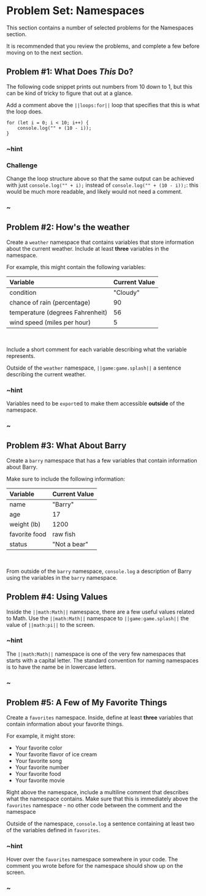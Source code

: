 # Problem Set: Namespaces

This section contains a number of selected problems for the Namespaces section.

It is recommended that you review the problems, and complete a few before moving
on to the next section.

## Problem #1: What Does *This* Do?

The following code snippet prints out numbers from 10 down to 1,
but this can be kind of tricky to figure that out at a glance.

Add a comment above the ``||loops:for||`` loop that specifies that this is what the loop does.

```typescript-ignore
for (let i = 0; i < 10; i++) {
    console.log("" + (10 - i));
}
```

### ~hint

### Challenge

Change the loop structure above so that the same output can be achieved with
just ``console.log("" + i);`` instead of ``console.log("" + (10 - i));``:
this would be much more readable, and likely would not need a comment.

### ~

## Problem #2: How's the weather

Create a ``weather`` namespace that contains variables that store information
about the current weather.
Include at least **three** variables in the namespace.

For example, this might contain the following variables:

| Variable                          | Current Value |
| :-------------------------------- | :------------ |
| condition                         | "Cloudy"      |
| chance of rain (percentage)       | 90            |
| temperature (degrees Fahrenheit)  | 56            |
| wind speed (miles per hour)       | 5             |

<br />

Include a short comment for each variable describing what the variable represents.

Outside of the ``weather`` namespace,
``||game:game.splash||`` a sentence describing the current weather.

### ~hint

Variables need to be ``export``ed to make them accessible **outside** of the namespace.

### ~

## Problem #3: What About Barry

Create a ``barry`` namespace that has a few variables that contain information about Barry.

Make sure to include the following information:

| Variable      | Current Value |
| :------------ | :------------ |
| name          | "Barry"       |
| age           | 17            |
| weight (lb)   | 1200          |
| favorite food | raw fish      |
| status        | "Not a bear"  |

<br />

From outside of the ``barry`` namespace,
``console.log`` a description of Barry using the variables in the ``barry`` namespace.

## Problem #4: Using Values

Inside the ``||math:Math||`` namespace, there are a few useful values related to Math.
Use the ``||math:Math||`` namespace to ``||game:game.splash||``
the value of ``||math:pi||`` to the screen.

### ~hint

The ``||math:Math||`` namespace is one of the very few namespaces that starts
with a capital letter.
The standard convention for naming namespaces is to have the name be in lowercase letters.

### ~

## Problem #5: A Few of My Favorite Things

Create a ``favorites`` namespace. Inside,
define at least **three** variables that contain information about your favorite things.

For example, it might store:

* Your favorite color
* Your favorite flavor of ice cream
* Your favorite song
* Your favorite number
* Your favorite food
* Your favorite movie

Right above the namespace,
include a multiline comment that describes what the namespace contains.
Make sure that this is immediately above the ``favorites`` namespace -
no other code between the comment and the namespace

Outside of the namespace, ``console.log`` a sentence containing at least
two of the variables defined in ``favorites``.

### ~hint

Hover over the ``favorites`` namespace somewhere in your code.
The comment you wrote before for the namespace should show up on the screen.

### ~
